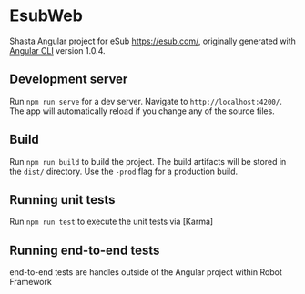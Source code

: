 # EsubWeb

Shasta Angular project for eSub https://esub.com/, originally generated with [Angular CLI](https://github.com/angular/angular-cli) version 1.0.4.

## Development server

Run `npm run serve` for a dev server. Navigate to `http://localhost:4200/`. The app will automatically reload if you change any of the source files.

## Build

Run `npm run build` to build the project. The build artifacts will be stored in the `dist/` directory. Use the `-prod` flag for a production build.

## Running unit tests

Run `npm run test` to execute the unit tests via [Karma]

## Running end-to-end tests

end-to-end tests are handles outside of the Angular project within Robot Framework
